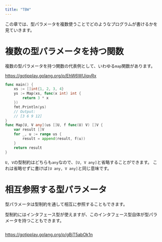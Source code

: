 ```yaml
---
title: "TBW"
---
```


この章では、型パラメータを複数使うことでどのようなプログラムが書けるかを見ていきます。

# 複数の型パラメータを持つ関数

複数の型パラメータを持つ関数の代表例として、いわゆる`map`関数があります。

https://gotipplay.golang.org/p/EhW6WUiqvRx

```go
func main() {
	xs := []int{1, 2, 3, 4}
	ys := Map(xs, func(x int) int {
		return 3 * x
	})
	fmt.Println(ys)
	// Output:
	// [3 6 9 12]
}
func Map[U, V any](us []U, f func(U) V) []V {
	var result []V
	for _, u := range us {
		result = append(result, f(u))
	}
	return result
}
```

`U, V`の型制約はどちらも`any`なので、`[U, V any]`と省略することができます。
これは省略せずに書けば`[U any, V any]`と同じ意味です。

# 相互参照する型パラメータ

型パラメータは型制約を通して相互に参照することもできます。

型制約にはインタフェース型が使えますが、このインタフェース型自体が型パラメータを持つこともできます。

```go


```


https://gotipplay.golang.org/p/gBjT5abOk1n